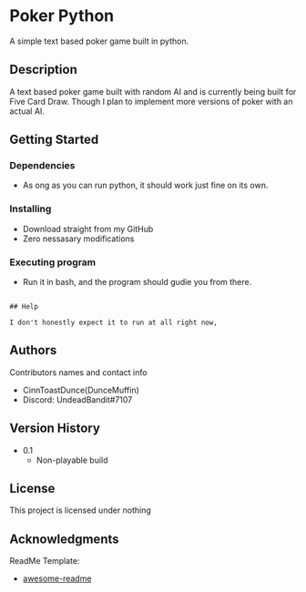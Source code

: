 # Poker Python

A simple text based poker game built in python.

## Description

A text based poker game built with random AI and is currently being built for Five Card Draw.
Though I plan to implement more versions of poker with an actual AI.

## Getting Started

### Dependencies

* As ong as you can run python, it should work just fine on its own.

### Installing

* Download straight from my GitHub 
* Zero nessasary modifications

### Executing program

* Run it in bash, and the program should gudie you from there.
```

## Help

I don't honestly expect it to run at all right now, 
```

## Authors

Contributors names and contact info

* CinnToastDunce(DunceMuffin)
* Discord: UndeadBandit#7107

## Version History

* 0.1
    * Non-playable build

## License

This project is licensed under nothing

## Acknowledgments

ReadMe Template:
* [awesome-readme](https://github.com/matiassingers/awesome-readme)
